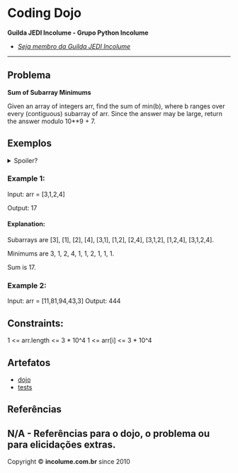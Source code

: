 # Coding Dojo

**Guilda JEDI Incolume - Grupo Python Incolume**

- _[Seja membro da Guilda JEDI Incolume](https://discord.gg/eBNamXVtBW)_

---

## Problema

**Sum of Subarray Minimums**

Given an array of integers arr, find the sum of min(b), where b ranges over every (contiguous) subarray of arr. Since the answer may be large, return the answer modulo 10**9 + 7.

## Exemplos

<details> 
  <summary>Spoiler?</summary> 
   Considerar em caso de fatoração:

    > modo pythônico
    > sem condicionais 
    > estruturas performáticas
    > redução de complexidade ciclomática 
    > análise assintótica de algoritmos (big O)

</details>


### Example 1:

Input: arr = [3,1,2,4]

Output: 17

#### Explanation:
Subarrays are [3], [1], [2], [4], [3,1], [1,2], [2,4], [3,1,2], [1,2,4], [3,1,2,4].

Minimums are 3, 1, 2, 4, 1, 1, 2, 1, 1, 1.

Sum is 17.

### Example 2:

Input: arr = [11,81,94,43,3]
Output: 444

## Constraints:
1 <= arr.length <= 3 * 10^4
1 <= arr[i] <= 3 * 10^4


## Artefatos

- [dojo](__init__.py)
- [tests](test_20241221.py)

## Referências

N/A - Referências para o dojo, o problema ou para elicidações extras.
---

Copyright &copy; **incolume.com.br** since 2010
